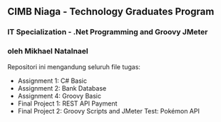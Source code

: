 ## CIMB Niaga - Technology Graduates Program

### IT Specialization - .Net Programming and Groovy JMeter

### oleh Mikhael Natalnael

Repositori ini mengandung seluruh file tugas:

- Assignment 1: C# Basic
- Assignment 2: Bank Database
- Assignment 4: Groovy Basic
- Final Project 1: REST API Payment
- Final Project 2: Groovy Scripts and JMeter Test: Pokémon API
